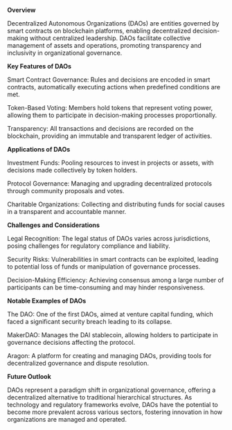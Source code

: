 **Overview**

Decentralized Autonomous Organizations (DAOs) are entities governed by smart contracts on blockchain platforms, enabling decentralized decision-making without centralized leadership. DAOs facilitate collective management of assets and operations, promoting transparency and inclusivity in organizational governance.

**Key Features of DAOs**

Smart Contract Governance: Rules and decisions are encoded in smart contracts, automatically executing actions when predefined conditions are met.

Token-Based Voting: Members hold tokens that represent voting power, allowing them to participate in decision-making processes proportionally.

Transparency: All transactions and decisions are recorded on the blockchain, providing an immutable and transparent ledger of activities.

**Applications of DAOs**

Investment Funds: Pooling resources to invest in projects or assets, with decisions made collectively by token holders.

Protocol Governance: Managing and upgrading decentralized protocols through community proposals and votes.

Charitable Organizations: Collecting and distributing funds for social causes in a transparent and accountable manner.

**Challenges and Considerations**

Legal Recognition: The legal status of DAOs varies across jurisdictions, posing challenges for regulatory compliance and liability.

Security Risks: Vulnerabilities in smart contracts can be exploited, leading to potential loss of funds or manipulation of governance processes.

Decision-Making Efficiency: Achieving consensus among a large number of participants can be time-consuming and may hinder responsiveness.

**Notable Examples of DAOs**

The DAO: One of the first DAOs, aimed at venture capital funding, which faced a significant security breach leading to its collapse.

MakerDAO: Manages the DAI stablecoin, allowing holders to participate in governance decisions affecting the protocol.

Aragon: A platform for creating and managing DAOs, providing tools for decentralized governance and dispute resolution.

**Future Outlook**

DAOs represent a paradigm shift in organizational governance, offering a decentralized alternative to traditional hierarchical structures. As technology and regulatory frameworks evolve, DAOs have the potential to become more prevalent across various sectors, fostering innovation in how organizations are managed and operated.